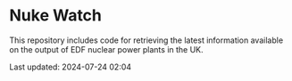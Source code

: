 # Nuke Watch

This repository includes code for retrieving the latest information available on the output of EDF nuclear power plants in the UK.

Last updated: 2024-07-24 02:04